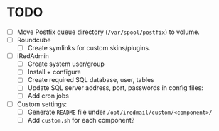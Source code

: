 # TODO

- [ ] Move Postfix queue directory (`/var/spool/postfix`) to volume.
- [ ] Roundcube
    - [ ] Create symlinks for custom skins/plugins.

- [ ] iRedAdmin
    - [ ] Create system user/group
    - [ ] Install + configure
    - [ ] Create required SQL database, user, tables
    - [ ] Update SQL server address, port, passwords in config files:
    - [ ] Add cron jobs

- [ ] Custom settings:
    - [ ] Generate `README` file under `/opt/iredmail/custom/<component>/`
    - [ ] Add `custom.sh` for each component?
